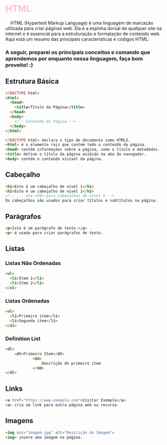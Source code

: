 # <font color="pink">HTML</font> 
&nbsp;&nbsp;&nbsp;&nbsp;HTML (Hypertext Markup Language) é uma linguagem de marcação utilizada para criar páginas web. Ela é a espinha dorsal de qualquer site na internet e é essencial para a estruturação e formatação de conteúdo web. Aqui está um resumo das principais características e códigos HTML:

### A seguir, preparei os principais conceitos e comando que aprendemos por enquanto nessa linguagem, faça bom proveito! :) 


## Estrutura Básica
```html
<!DOCTYPE html>
<html>
  <head>
    <title>Título da Página</title>
  </head>
  <body>
    <!-- Conteúdo da Página -->
  </body>
</html>
```

```html
<!DOCTYPE html> declara o tipo de documento como HTML5.
<html> é o elemento raiz que contém todo o conteúdo da página.
<head> contém informações sobre a página, como o título e metadados.
<title> define o título da página exibido na aba do navegador.
<body> contém o conteúdo visível da página.
```

## Cabeçalho
```html
<h1>Este é um cabeçalho de nível 1</h1>
<h2>Este é um cabeçalho de nível 2</h2>
<!-- ... até <h6> para cabeçalhos de nível 6 -->
Os cabeçalhos são usados para criar títulos e subtítulos na página.
```

## Parágrafos
```html
<p>Isto é um parágrafo de texto.</p>
<p> é usado para criar parágrafos de texto.
```

## Listas

### Listas Não Ordenadas
```html
<ul>
  <li>Item 1</li>
  <li>Item 2</li>
</ul>
```
### Listas Ordenadas
```html
<ol>
  <li>Primeiro item</li>
  <li>Segundo item</li>
</ol>
```
### Definition List
```html
<dl>
    <dt>Primeiro Item</dt>
            <dd>
                Descrição do primeiro item
            </dd>
</dl>
```

## Links
```html
<a href="https://www.exemplo.com">Visitar Exemplo</a>
<a> cria um link para outra página web ou recurso.
```

## Imagens
```html
<img src="imagem.jpg" alt="Descrição da Imagem">
<img> insere uma imagem na página.
```








